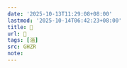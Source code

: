 ```yaml
---
date: '2025-10-13T11:29:08+08:00'
lastmod: '2025-10-14T06:42:23+08:00'
title: 󰠎
url: 󰠎
tags: [淄]
src: GHZR
note:
---
```

